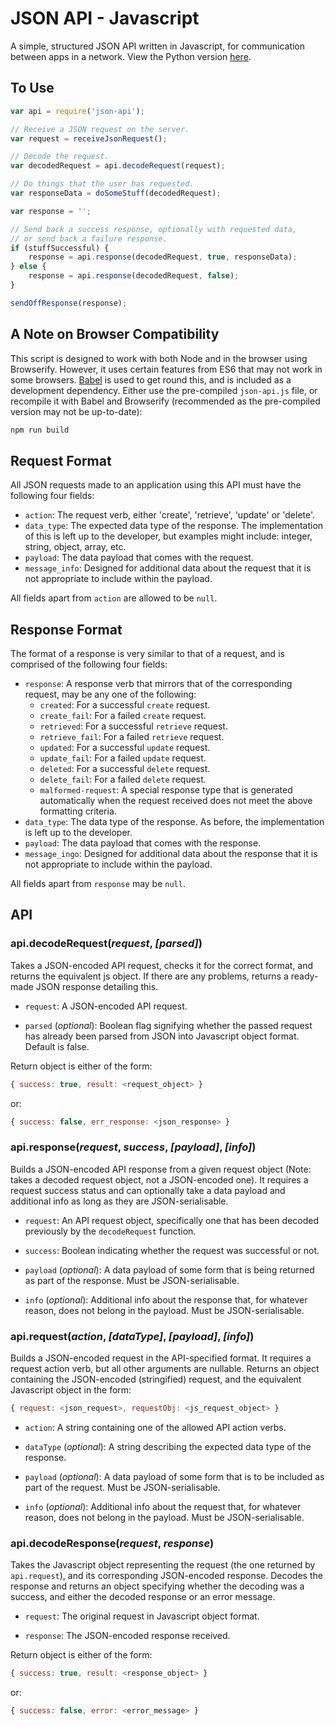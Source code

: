 JSON API - Javascript
=====================

A simple, structured JSON API written in Javascript, for communication between apps in a network. View the Python version [here](https://github.com/Ap0c/json-api-py).

## To Use

```js
var api = require('json-api');

// Receive a JSON request on the server.
var request = receiveJsonRequest();

// Decode the request.
var decodedRequest = api.decodeRequest(request);

// Do things that the user has requested.
var responseData = doSomeStuff(decodedRequest);

var response = '';

// Send back a success response, optionally with requested data,
// or send back a failure response.
if (stuffSuccessful) {
    response = api.response(decodedRequest, true, responseData);
} else {
    response = api.response(decodedRequest, false);
}

sendOffResponse(response);

```

## A Note on Browser Compatibility

This script is designed to work with both Node and in the browser using Browserify. However, it uses certain features from ES6 that may not work in some browsers. [Babel](https://babeljs.io) is used to get round this, and is included as a development dependency. Either use the pre-compiled `json-api.js` file, or recompile it with Babel and Browserify (recommended as the pre-compiled version may not be up-to-date):

```js
npm run build
```

## Request Format

All JSON requests made to an application using this API must have the following four fields:

- `action`: The request verb, either 'create', 'retrieve', 'update' or 'delete'.
- `data_type`: The expected data type of the response. The implementation of this is left up to the developer, but examples might include: integer, string, object, array, etc.
- `payload`: The data payload that comes with the request.
- `message_info`: Designed for additional data about the request that it is not appropriate to include within the payload.

All fields apart from `action` are allowed to be `null`.

## Response Format

The format of a response is very similar to that of a request, and is comprised of the following four fields:

- `response`: A response verb that mirrors that of the corresponding request, may be any one of the following:
    + `created`: For a successful `create` request.
    + `create_fail`: For a failed `create` request.
    + `retrieved`: For a successful `retrieve` request.
    + `retrieve_fail`: For a failed `retrieve` request.
    + `updated`: For a successful `update` request.
    + `update_fail`: For a failed `update` request.
    + `deleted`: For a successful `delete` request.
    + `delete_fail`: For a failed `delete` request.
    + `malformed-request`: A special response type that is generated automatically when the request received does not meet the above formatting criteria.
- `data_type`: The data type of the response. As before, the implementation is left up to the developer.
- `payload`: The data payload that comes with the response.
- `message_ingo`: Designed for additional data about the response that it is not appropriate to include within the payload.

All fields apart from `response` may be `null`.

## API

### api.decodeRequest(*request*, *[parsed]*)

Takes a JSON-encoded API request, checks it for the correct format, and returns the equivalent js object. If there are any problems, returns a ready-made JSON response detailing this.

- `request`: A JSON-encoded API request.

- `parsed` (*optional*): Boolean flag signifying whether the passed request has already been parsed from JSON into Javascript object format. Default is false.

Return object is either of the form:

```js
{ success: true, result: <request_object> }
```

or:

```js
{ success: false, err_response: <json_response> }
```

### api.response(*request*, *success*, *[payload]*, *[info]*)

Builds a JSON-encoded API response from a given request object (Note: takes a decoded request object, not a JSON-encoded one). It requires a request success status and can optionally take a data payload and additional info as long as they are JSON-serialisable.

- `request`: An API request object, specifically one that has been decoded previously by the `decodeRequest` function.

- `success`: Boolean indicating whether the request was successful or not.

- `payload` (*optional*): A data payload of some form that is being returned as part of the response. Must be JSON-serialisable.

- `info` (*optional*): Additional info about the response that, for whatever reason, does not belong in the payload. Must be JSON-serialisable.

### api.request(*action*, *[dataType]*, *[payload]*, *[info]*)

Builds a JSON-encoded request in the API-specified format. It requires a request action verb, but all other arguments are nullable. Returns an object containing the JSON-encoded (stringified) request, and the equivalent Javascript object in the form:

```js
{ request: <json_request>, requestObj: <js_request_object> }
```

- `action`: A string containing one of the allowed API action verbs.

- `dataType` (*optional*): A string describing the expected data type of the response.

- `payload` (*optional*): A data payload of some form that is to be included as part of the request. Must be JSON-serialisable.

- `info` (*optional*): Additional info about the request that, for whatever reason, does not belong in the payload. Must be JSON-serialisable.

### api.decodeResponse(*request*, *response*)

Takes the Javascript object representing the request (the one returned by `api.request`), and its corresponding JSON-encoded response. Decodes the response and returns an object specifying whether the decoding was a success, and either the decoded response or an error message.

- `request`: The original request in Javascript object format.

- `response`: The JSON-encoded response received.

Return object is either of the form:

```js
{ success: true, result: <response_object> }
```

or:

```js
{ success: false, error: <error_message> }
```

